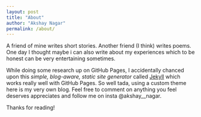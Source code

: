 ```yaml
---
layout: post
title: "About"
author: "Akshay Nagar"
permalink: /about/
---
```


A friend of mine writes short stories. Another friend (I think) writes poems. One day I thought maybe i can also write about my experiences which to be honest can be very entertaining sometimes.

While doing some research up on GitHub Pages, I accidentally chanced upon this _simple, blog-aware, static site generator_ called [Jekyll](https://jekyllrb.com/) which works really well with GitHub Pages. 
So well tada, using a custom theme here is my very own blog. Feel free to comment on anything you feel deserves appreciates and follow me on insta @akshay__nagar.


Thanks for reading!
